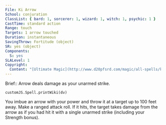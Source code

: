 ```yaml
---
File: Ki Arrow
School: conjuration
ClassList: { bard: 1, sorcerer: 1, wizard: 1, witch: 1, psychic: 1 }
CastTime: standard action
Range: touch
Targets: 1 arrow touched
Duration: instantaneous
SavingThrow: Fortitude (object)
SR: yes (object)
Components:
  S: yes
SLALevel: 1
Copyright:
  Content: "[Ultimate Magic](http://www.d20pfsrd.com/magic/all-spells/k/ki-arrow)"
---
```

Brief:: Arrow deals damage as your unarmed strike.

```dataviewjs
customJS.Spell.printWiki(dv)
```

You imbue an arrow with your power and throw it at a target up to 100 feet away. Make a ranged attack roll. If it hits, the target takes damage from the arrow as if you had hit it with a single unarmed strike (including your Strength bonus).
